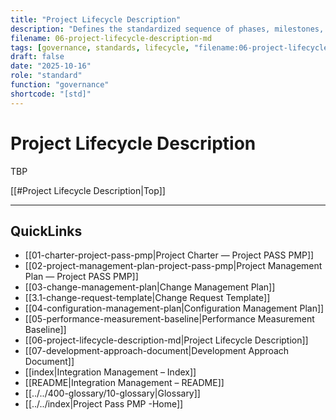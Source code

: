 ```yaml
---
title: "Project Lifecycle Description"
description: "Defines the standardized sequence of phases, milestones, and decision points that make up the project lifecycle."
filename: 06-project-lifecycle-description-md
tags: [governance, standards, lifecycle, "filename:06-project-lifecycle-description-md"]
draft: false
date: "2025-10-16"
role: "standard"
function: "governance"
shortcode: "[std]"
---
```

# Project Lifecycle Description

TBP

[[#Project Lifecycle Description|Top]]

---

## QuickLinks
- [[01-charter-project-pass-pmp|Project Charter — Project PASS PMP]]
- [[02-project-management-plan-project-pass-pmp|Project Management Plan — Project PASS PMP]]
- [[03-change-management-plan|Change Management Plan]]
- [[3.1-change-request-template|Change Request Template]]
- [[04-configuration-management-plan|Configuration Management Plan]]
- [[05-performance-measurement-baseline|Performance Measurement Baseline]]
- [[06-project-lifecycle-description-md|Project Lifecycle Description]]
- [[07-development-approach-document|Development Approach Document]]
- [[index|Integration Management – Index]]
- [[README|Integration Management – README]]
- [[../../400-glossary/10-glossary|Glossary]]
- [[../../index|Project Pass PMP -Home]]